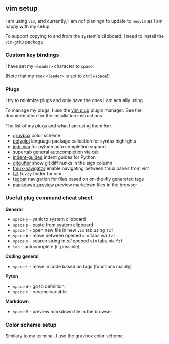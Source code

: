 ## vim setup

I am using `vim`, and currently, I am *not* planingn to update to `neovim` as I am happy with my setup.

To support copying to and from the system's  clipboard, I need to install the `vim-gtk3` package.

### Custom key bindings

I have set my `<leader>` character to `space`.

(Note that my `tmux` `<leader>` is set to `ctrl`+`space`!)

### Plugs

I try to minimize plugs and only have the ones I am actually using.

To manage my plugs, I use the [vim plug](https://github.com/junegunn/vim-plug) plugin manager. See the documentation for the installation instructions.

The list of my plugs and what I am using them for:

- [gruvbox](https://github.com/morhetz/gruvbox) color scheme
- [polyglot](https://github.com/sheerun/vim-polyglot) language package collection for syntax highlights 
- [jedi-vim](https://github.com/davidhalter/jedi-vim) for python auto completion support
- [supertab](https://github.com/ervandew/supertab) general autocompletion via `tab`
- [indent-guides](https://github.com/preservim/vim-indent-guides) indent guides for Python
- [gitgutter](https://github.com/airblade/vim-gitgutter) show git diff hunks in the sign column
- [tmux-navigator](https://github.com/christoomey/vim-tmux-navigator) enable navigating between tmux panes from vim
- [fzf](https://github.com/junegunn/fzf.vim) fuzzy finder for vim
- [tagbar](https://github.com/preservim/tagbar) navigation for files based on on-the-fly generated tags
- [markdown-preview](https://github.com/iamcco/markdown-preview.nvim) preview markdown files in the browser 

### Useful plug command cheat sheet

**General**

- `space` `y` - yank to system clipboard
- `space` `p` - paste from system clipboard
- `space` `f` - open new file in new `vim` tab using `fzf`
- `space` `b` - move between opened `vim` tabs via `fzf`
- `space` `s` - search string in *all* opened `vim` tabs via `fzf` 
- `tab` - autocomplete (if possible)

**Coding general**

- `space` `t` - move in code based on tags (functions mainly)

**Pyton**

- `space` `d` - go to definition
- `space` `r` - rename variable

**Markdown**

- `space` `M` - preview markdown file in the browser

### Color scheme setup

Similary to my terminal, I use the gruvbox color scheme.
